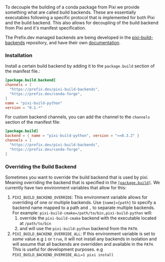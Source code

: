 To decouple the building of a conda package from Pixi we provide something what are called build backends. These are essentially executables following a specific protocol that is implemented for both Pixi and the build backend. This also allows for decoupling of the build backend from Pixi and it's manifest specification.

The Prefix.dev managed backends are being developed in the [pixi-build-backends](https://github.com/prefix-dev/pixi-build-backends) repository, and have their own [documentation](https://prefix-dev.github.io/pixi-build-backends/).

### Installation

Install a certain build backend by adding it to the `package.build` section of the manifest file.:

```toml
[package.build.backend]
channels = [
  "https://prefix.dev/pixi-build-backends",
  "https://prefix.dev/conda-forge",
]
name = "pixi-build-python"
version = "0.1.*"

```

For custom backend channels, you can add the channel to the `channels` section of the manifest file:

```toml
[package.build]
backend = { name = "pixi-build-python", version = "==0.3.2" }
channels = [
  "https://prefix.dev/pixi-build-backends",
  "https://prefix.dev/conda-forge",
]

```

### Overriding the Build Backend

Sometimes you want to override the build backend that is used by pixi. Meaning overriding the backend that is specified in the [`[package.build]`](../../reference/pixi_manifest/#build-table). We currently have two environment variables that allow for this:

1. `PIXI_BUILD_BACKEND_OVERRIDE`: This environment variable allows for overriding of one or multiple backends. Use `{name}={path}` to specify a backend name mapped to a path and `,` to separate multiple backends. For example: `pixi-build-cmake=/path/to/bin,pixi-build-python` will:
   1. override the `pixi-build-cmake` backend with the executable located at `/path/to/bin`
   1. and will use the `pixi-build-python` backend from the `PATH`.
1. `PIXI_BUILD_BACKEND_OVERRIDE_ALL`: If this environment variable is set to *some* value e.g `1` or `true`, it will not install any backends in isolation and will assume that all backends are overridden and available in the `PATH`. This is useful for development purposes. e.g `PIXI_BUILD_BACKEND_OVERRIDE_ALL=1 pixi install`
